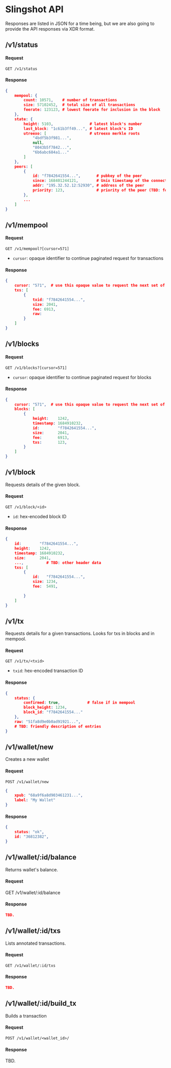 # Slingshot API

Responses are listed in JSON for a time being, but we are also going to provide the API responses via XDR format.

## /v1/status

#### Request

`GET /v1/status`

#### Response

```json
{
    mempool: {
        count: 10571,    # number of transactions
        size: 57102452,  # total size of all transactions
        feerate: 123123, # lowest feerate for inclusion in the block
    },
    state: {
        height: 5103,                # latest block's number
        last_block: "1c61b3ff49...", # latest block's ID
        utreexo: [                   # utreexo merkle roots
            "4bdf5b3f981...",
            null,
            "8043b5f7842...",
            "6b6abc684a1..."
        ]
    },
    peers: [
        {
            id: "f7842641554...",       # pubkey of the peer
            since: 168401244121,        # Unix timestamp of the connection
            addr: "195.32.52.12:52930", # address of the peer
            priority: 123,              # priority of the peer (TBD: format/range)
        },
        ...
    ]
}
```

## /v1/mempool

#### Request

`GET /v1/mempool?[cursor=571]`

* `cursor`: opaque identifier to continue paginated request for transactions

#### Response

```json
{
    cursor: "571",  # use this opaque value to request the next set of transactions
    txs: [
        {
            txid: "f7842641554...",
            size: 2041,
            fee: 6913,
            raw: 
        }
    ]
}
```

## /v1/blocks

#### Request

`GET /v1/blocks?[cursor=571]`

* `cursor`: opaque identifier to continue paginated request for blocks

#### Response

```json
{
    cursor: "571",  # use this opaque value to request the next set of blocks
    blocks: [
        {
            height:    1242,
            timestamp: 1684910232,
            id:        "f7842641554...",
            size:      2041,
            fee:       6913,
            txs:       123,
        }
    ]
}
```


## /v1/block

Requests details of the given block.

#### Request

`GET /v1/block/<id>`

* `id`: hex-encoded block ID

#### Response

```json
{
    id:        "f7842641554...",
    height:    1242,
    timestamp: 1684910232,
    size:      2041,
    ...,          # TBD: other header data
    txs: [
        {
            id:   "f7842641554...",
            size: 1234,
            fee:  5491,
            
        }
    ]
}
```



## /v1/tx

Requests details for a given transactions. Looks for txs in blocks and in mempool.

#### Request

`GET /v1/tx/<txid>`

* `txid`: hex-encoded transaction ID

#### Response

```json
{
    status: {
        confirmed: true,            # false if in mempool
        block_height: 1234,
        block_id: "f7842641554..."
    },
    raw: "51fa8d9e0b0ad91921...",
    # TBD: friendly description of entries
}
```

## /v1/wallet/new

Creates a new wallet

#### Request

`POST /v1/wallet/new`

```json
{
    xpub: "68a9f6a8d903461231...",
    label: "My Wallet"
}
```

#### Response

```json
{
    status: "ok",
    id: "36812382",
}
```


## /v1/wallet/:id/balance

Returns wallet's balance.

#### Request

GET /v1/wallet/:id/balance

#### Response

```json
TBD.
```



## /v1/wallet/:id/txs

Lists annotated transactions.

#### Request

`GET /v1/wallet/:id/txs`

#### Response

```json
TBD.
```


## /v1/wallet/:id/build_tx

Builds a transaction

#### Request

`POST /v1/wallet/<wallet_id>/`

#### Response

TBD.

